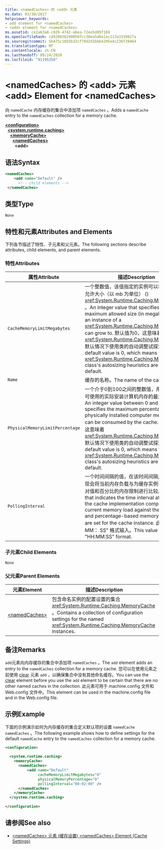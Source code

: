 ```yaml
---
title: <namedCaches> 的 <add> 元素
ms.date: 03/30/2017
helpviewer_keywords:
- add element for <namedCaches>
- <add> element for <namedCaches>
ms.assetid: ce2a63a8-c829-4742-a6ea-72ee5d89f169
ms.openlocfilehash: cd920b58290050fcc30ea5d0a1ac113a333902fa
ms.sourcegitcommit: 5b475c1855b32cf78d2d1bbb4295e4c236f39464
ms.translationtype: MT
ms.contentlocale: zh-CN
ms.lasthandoff: 09/24/2020
ms.locfileid: "91195358"
---
```

# <a name="add-element-for-namedcaches"></a><span data-ttu-id="53f05-102">\<namedCaches> 的 \<add> 元素</span><span class="sxs-lookup"><span data-stu-id="53f05-102">\<add> Element for \<namedCaches></span></span>

<span data-ttu-id="53f05-103">向 `namedCache` 内存缓存的集合中添加项 `namedCaches` 。</span><span class="sxs-lookup"><span data-stu-id="53f05-103">Adds a `namedCache` entry to the `namedCaches` collection for a memory cache.</span></span>  
  
[**\<configuration>**](../configuration-element.md)\
&nbsp;&nbsp;[**\<system.runtime.caching>**](system-runtime-caching-element-cache-settings.md)\
&nbsp;&nbsp;&nbsp;&nbsp;[**\<memoryCache>**](memorycache-element-cache-settings.md)\
&nbsp;&nbsp;&nbsp;&nbsp;&nbsp;&nbsp;[**\<namedCaches>**](namedcaches-element-cache-settings.md)\
&nbsp;&nbsp;&nbsp;&nbsp;&nbsp;&nbsp;&nbsp;&nbsp;**\<add>**  
  
## <a name="syntax"></a><span data-ttu-id="53f05-104">语法</span><span class="sxs-lookup"><span data-stu-id="53f05-104">Syntax</span></span>  
  
```xml  
<namedCaches>  
    <add name="Default" />  
      <!-- child elements -->  
 </namedCaches>  
```  
  
## <a name="type"></a><span data-ttu-id="53f05-105">类型</span><span class="sxs-lookup"><span data-stu-id="53f05-105">Type</span></span>  

 `None`  
  
## <a name="attributes-and-elements"></a><span data-ttu-id="53f05-106">特性和元素</span><span class="sxs-lookup"><span data-stu-id="53f05-106">Attributes and Elements</span></span>  

 <span data-ttu-id="53f05-107">下列各节描述了特性、子元素和父元素。</span><span class="sxs-lookup"><span data-stu-id="53f05-107">The following sections describe attributes, child elements, and parent elements.</span></span>  
  
### <a name="attributes"></a><span data-ttu-id="53f05-108">特性</span><span class="sxs-lookup"><span data-stu-id="53f05-108">Attributes</span></span>  
  
|<span data-ttu-id="53f05-109">属性</span><span class="sxs-lookup"><span data-stu-id="53f05-109">Attribute</span></span>|<span data-ttu-id="53f05-110">描述</span><span class="sxs-lookup"><span data-stu-id="53f05-110">Description</span></span>|  
|-|-|  
|`CacheMemoryLimitMegabytes`|<span data-ttu-id="53f05-111">一个整数值，该值指定的实例可以增长到的最大允许大小（以 mb 为单位） () <xref:System.Runtime.Caching.MemoryCache> 。</span><span class="sxs-lookup"><span data-stu-id="53f05-111">An integer value that specifies the maximum allowed size (in megabytes) that an instance of a <xref:System.Runtime.Caching.MemoryCache> can grow to.</span></span> <span data-ttu-id="53f05-112">默认值为0，这意味着 <xref:System.Runtime.Caching.MemoryCache> 默认情况下使用类的自动调整试探法。</span><span class="sxs-lookup"><span data-stu-id="53f05-112">The default value is 0, which means that the <xref:System.Runtime.Caching.MemoryCache> class's autosizing heuristics are used by default.</span></span>|  
|`Name`|<span data-ttu-id="53f05-113">缓存的名称。</span><span class="sxs-lookup"><span data-stu-id="53f05-113">The name of the cache.</span></span>|  
|`PhysicalMemoryLimitPercentage`|<span data-ttu-id="53f05-114">一个介于0到100之间的整数值，用于指定缓存可使用的实际安装计算机内存的最大百分比。</span><span class="sxs-lookup"><span data-stu-id="53f05-114">An integer value between 0 and 100 that specifies the maximum percentage of physically installed computer memory that can be consumed by the cache.</span></span> <span data-ttu-id="53f05-115">默认值为0，这意味着 <xref:System.Runtime.Caching.MemoryCache> 默认情况下使用类的自动调整试探法。</span><span class="sxs-lookup"><span data-stu-id="53f05-115">The default value is 0, which means that the <xref:System.Runtime.Caching.MemoryCache> class's autosizing heuristics are used by default.</span></span>|  
|`PollingInterval`|<span data-ttu-id="53f05-116">一个时间间隔的值，在该时间间隔之后，缓存实现会将当前内存负载与为缓存实例设置的基于绝对值和百分比的内存限制进行比较。</span><span class="sxs-lookup"><span data-stu-id="53f05-116">A value that indicates the time interval after which the cache implementation compares the current memory load against the absolute and percentage-based memory limits that are set for the cache instance.</span></span> <span data-ttu-id="53f05-117">此值以 "HH： MM： SS" 格式输入。</span><span class="sxs-lookup"><span data-stu-id="53f05-117">This value is entered in "HH:MM:SS" format.</span></span>|  
  
### <a name="child-elements"></a><span data-ttu-id="53f05-118">子元素</span><span class="sxs-lookup"><span data-stu-id="53f05-118">Child Elements</span></span>  

 `None`  
  
### <a name="parent-elements"></a><span data-ttu-id="53f05-119">父元素</span><span class="sxs-lookup"><span data-stu-id="53f05-119">Parent Elements</span></span>  
  
|<span data-ttu-id="53f05-120">元素</span><span class="sxs-lookup"><span data-stu-id="53f05-120">Element</span></span>|<span data-ttu-id="53f05-121">描述</span><span class="sxs-lookup"><span data-stu-id="53f05-121">Description</span></span>|  
|-------------|-----------------|  
|[\<namedCaches>](namedcaches-element-cache-settings.md)|<span data-ttu-id="53f05-122">包含命名实例的配置设置的集合 <xref:System.Runtime.Caching.MemoryCache> 。</span><span class="sxs-lookup"><span data-stu-id="53f05-122">Contains a collection of configuration settings for the named <xref:System.Runtime.Caching.MemoryCache> instances.</span></span>|  
  
## <a name="remarks"></a><span data-ttu-id="53f05-123">备注</span><span class="sxs-lookup"><span data-stu-id="53f05-123">Remarks</span></span>  

 <span data-ttu-id="53f05-124">`add`元素向内存缓存的集合中添加项 `namedCaches` 。</span><span class="sxs-lookup"><span data-stu-id="53f05-124">The `add` element adds an entry to the `namedCaches` collection for a memory cache.</span></span> <span data-ttu-id="53f05-125">您可以在使用元素之前使用 [clear](clear-element-for-namedcaches.md) 元素 `add` ，以确保集合中没有其他命名缓存。</span><span class="sxs-lookup"><span data-stu-id="53f05-125">You can use the [clear](clear-element-for-namedcaches.md) element before you use the `add` element to be certain that there are no other named caches in the collection.</span></span> <span data-ttu-id="53f05-126">此元素可用于 machine.config 文件和 Web.config 文件中。</span><span class="sxs-lookup"><span data-stu-id="53f05-126">This element can be used in the machine.config file and in the Web.config file.</span></span>  
  
## <a name="example"></a><span data-ttu-id="53f05-127">示例</span><span class="sxs-lookup"><span data-stu-id="53f05-127">Example</span></span>  

 <span data-ttu-id="53f05-128">下面的示例演示如何为内存缓存的集合定义默认项的设置 `namedCache` `namedCaches` 。</span><span class="sxs-lookup"><span data-stu-id="53f05-128">The following example shows how to define settings for the default `namedCache` entry to the `namedCaches` collection for a memory cache.</span></span>  
  
```xml  
<configuration>  
  
  <system.runtime.caching>  
    <memoryCache>  
      <namedCaches>  
          <add name="Default"
               cacheMemoryLimitMegabytes="0"
               physicalMemoryPercentage="0"  
               pollingInterval="00:02:00" />  
      </namedCaches>  
    </memoryCache>  
  </system.runtime.caching>  
  
</configuration>  
```  
  
## <a name="see-also"></a><span data-ttu-id="53f05-129">请参阅</span><span class="sxs-lookup"><span data-stu-id="53f05-129">See also</span></span>

- [<span data-ttu-id="53f05-130">\<namedCaches> 元素 (缓存设置) </span><span class="sxs-lookup"><span data-stu-id="53f05-130">\<namedCaches> Element (Cache Settings)</span></span>](namedcaches-element-cache-settings.md)
